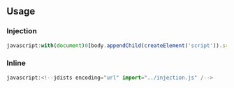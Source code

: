 ## Usage

### Injection

```js
javascript:with(document)0[body.appendChild(createElement('script')).src='//raw.githubusercontent.com/zswang/selector-helper/master/injection.js?'+Math.random()]
```

### Inline

```js
javascript:<!--jdists encoding="url" import="../injection.js" /-->
```